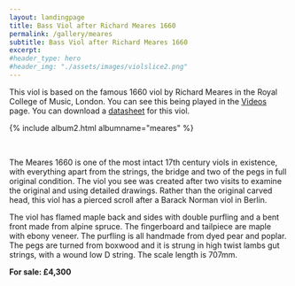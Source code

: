 ```yaml
---
layout: landingpage
title: Bass Viol after Richard Meares 1660
permalink: /gallery/meares
subtitle: Bass Viol after Richard Meares 1660
excerpt: 
#header_type: hero
#header_img: "./assets/images/violslice2.png"
---
```


This viol is based on the famous 1660 viol by Richard Meares in the Royal College of Music, London. 
You can see this being played in the [Videos](/videos) page. You can download a [datasheet](/assets/pdfs/meares-viol-datasheet.pdf) for this viol.

{% include album2.html albumname="meares" %}

<br/>

The Meares 1660 is one of the most intact 17th century viols in existence, with everything apart from the strings, the bridge and two of the pegs in full original condition. The viol you see was created after two visits to examine the original and using detailed drawings. Rather than the original carved head, this viol has a pierced scroll after a Barack Norman viol in Berlin. 

The viol has flamed maple back and sides with double purfling and a bent front made from alpine spruce. The fingerboard and tailpiece are maple with ebony veneer. The purfling is all handmade from dyed pear and poplar. The pegs are turned from boxwood and it is strung in high twist lambs gut strings, with a wound low D string. The scale length is 707mm.

**For sale: £4,300**







